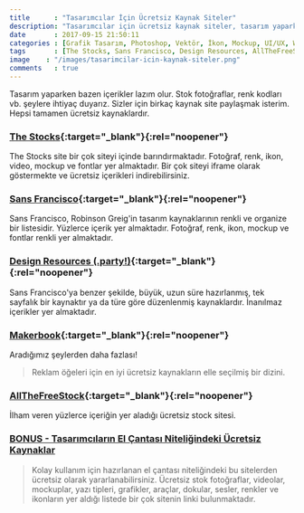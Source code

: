 ```yaml
---
title      : "Tasarımcılar İçin Ücretsiz Kaynak Siteler"
description: "Tasarımcılar için ücretsiz kaynak siteler, tasarım yaparken bazen içerikler lazım olur. Stok fotoğraflar, renk kodları vb. şeylere ihtiyaç duyarız. "
date       : 2017-09-15 21:50:11
categories : [Grafik Tasarım, Photoshop, Vektör, İkon, Mockup, UI/UX, Wallpaper, Fotoğraf]
tags       : [The Stocks, Sans Francisco, Design Resources, AllTheFreeStock, Makerbook]
image    : "/images/tasarimcilar-icin-kaynak-siteler.png"
comments   : true
---
```


Tasarım yaparken bazen içerikler lazım olur. Stok fotoğraflar, renk kodları vb. şeylere ihtiyaç duyarız. Sizler için birkaç kaynak site paylaşmak isterim. Hepsi tamamen ücretsiz kaynaklardır.

### [The Stocks](http://thestocks.im/){:target="_blank"}{:rel="noopener"}

The Stocks site bir çok siteyi içinde barındırmaktadır. Fotoğraf, renk, ikon, video, mockup ve fontlar yer almaktadır. Bir çok siteyi iframe olarak göstermekte ve ücretsiz içerikleri indirebilirsiniz. 

### [Sans Francisco](http://www.sansfrancis.co/){:target="_blank"}{:rel="noopener"}

Sans Francisco, Robinson Greig'in tasarım kaynaklarının renkli ve organize bir listesidir. Yüzlerce içerik yer almaktadır. Fotoğraf, renk, ikon, mockup ve fontlar renkli yer almaktadır. 

### [Design Resources (.party!)](http://designresources.party/){:target="_blank"}{:rel="noopener"}

Sans Francisco'ya benzer şekilde, büyük, uzun süre hazırlanmış, tek sayfalık bir kaynaktır ya da türe göre düzenlenmiş kaynaklardır. İnanılmaz içerikler yer almaktadır.

### [Makerbook](http://makerbook.net/){:target="_blank"}{:rel="noopener"}

Aradığımız şeylerden daha fazlası!

> Reklam öğeleri için en iyi ücretsiz kaynakların elle seçilmiş bir dizini.

### [AllTheFreeStock](http://makerbook.net/){:target="_blank"}{:rel="noopener"}

İlham veren yüzlerce içeriğin yer aladığı ücretsiz stock sitesi.

### [BONUS - Tasarımcıların El Çantası Niteliğindeki Ücretsiz Kaynaklar](http://ahmetcadirci.com.tr/2016/tasarimcilarin-el-cantasi-niteligindeki-ucretsiz-kaynaklar/)

> Kolay kullanım için hazırlanan el çantası niteliğindeki bu sitelerden ücretsiz olarak yararlanabilirsiniz. Ücretsiz stok fotoğraflar, videolar, mockuplar, yazı tipleri, grafikler, araçlar, dokular, sesler, renkler ve ikonların yer aldığı listede bir çok sitenin linki bulunmaktadır.